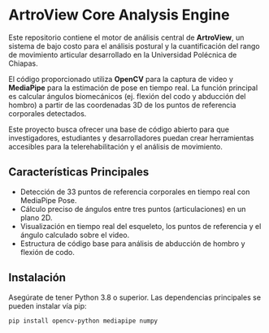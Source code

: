 # ArtroView Core Analysis Engine

Este repositorio contiene el motor de análisis central de **ArtroView**, un sistema de bajo costo para el análisis postural y la cuantificación del rango de movimiento articular desarrollado en la Universidad Polécnica de Chiapas.

El código proporcionado utiliza **OpenCV** para la captura de video y **MediaPipe** para la estimación de pose en tiempo real. La función principal es calcular ángulos biomecánicos (ej. flexión del codo y abducción del hombro) a partir de las coordenadas 3D de los puntos de referencia corporales detectados.

Este proyecto busca ofrecer una base de código abierto para que investigadores, estudiantes y desarrolladores puedan crear herramientas accesibles para la telerehabilitación y el análisis de movimiento.

## Características Principales

-   Detección de 33 puntos de referencia corporales en tiempo real con MediaPipe Pose.
-   Cálculo preciso de ángulos entre tres puntos (articulaciones) en un plano 2D.
-   Visualización en tiempo real del esqueleto, los puntos de referencia y el ángulo calculado sobre el video.
-   Estructura de código base para análisis de abducción de hombro y flexión de codo.

## Instalación

Asegúrate de tener Python 3.8 o superior. Las dependencias principales se pueden instalar vía pip:

```bash
pip install opencv-python mediapipe numpy
